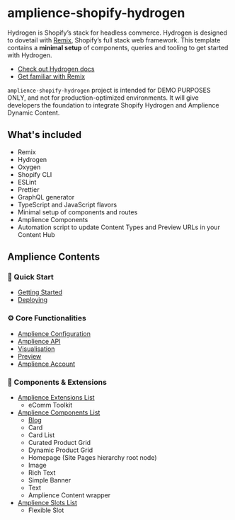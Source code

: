 # amplience-shopify-hydrogen

Hydrogen is Shopify’s stack for headless commerce. Hydrogen is designed to dovetail with [Remix](https://remix.run/), Shopify’s full stack web framework. This template contains a **minimal setup** of components, queries and tooling to get started with Hydrogen.

- [Check out Hydrogen docs](https://shopify.dev/custom-storefronts/hydrogen)
- [Get familiar with Remix](https://remix.run/docs/en/v1)

`amplience-shopify-hydrogen` project is intended for DEMO PURPOSES ONLY, and not for production-optimized environments. It will give developers the foundation to integrate Shopify Hydrogen and Amplience Dynamic Content.

## What's included

- Remix
- Hydrogen
- Oxygen
- Shopify CLI
- ESLint
- Prettier
- GraphQL generator
- TypeScript and JavaScript flavors
- Minimal setup of components and routes
- Amplience Components
- Automation script to update Content Types and Preview URLs in your Content Hub

## Amplience Contents

### 🏁 Quick Start

- [Getting Started](./docs/amplience/getting-started.md)
- [Deploying](./docs/amplience/deploying.md)

### ⚙️ Core Functionalities

- [Amplience Configuration](./docs/amplience/amplience-configuration.md)
- [Amplience API](./docs/amplience/amplience-api.md)
- [Visualisation](./docs/amplience/visualisation.md)
- [Preview](./docs/amplience/preview.md)
- [Amplience Account](./docs/amplience/amplience-account.md)

### 🧩 Components & Extensions

- [Amplience Extensions List](./docs/amplience/amplience-extensions-list.md)
  - eComm Toolkit
- [Amplience Components List](./docs/amplience/amplience-components-list.md)
  - [Blog](./docs/amplience/blog.md)
  - Card
  - Card List
  - Curated Product Grid
  - Dynamic Product Grid
  - Homepage (Site Pages hierarchy root node)
  - Image
  - Rich Text
  - Simple Banner
  - Text
  - Amplience Content wrapper
- [Amplience Slots List](./docs/amplience/amplience-slots-list.md)
  - Flexible Slot
